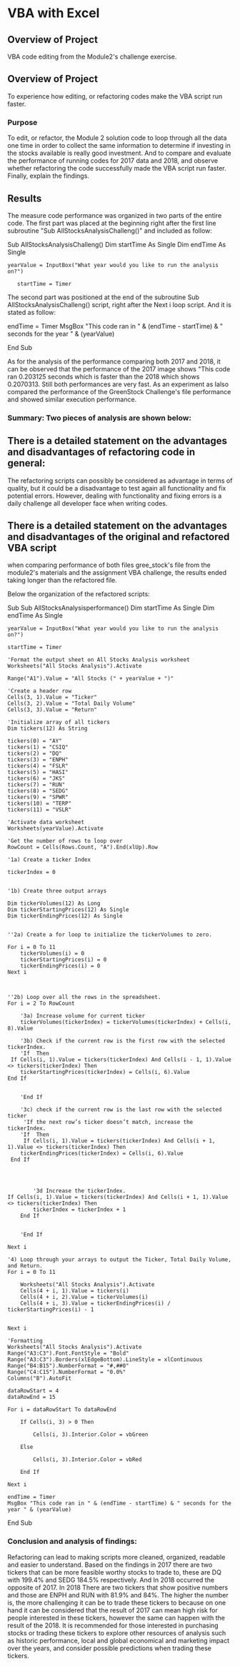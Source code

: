 # VBA with Excel

## Overview of Project

​VBA code editing from the M​​odule2's challenge exercise.

## Overview of Project

​To experience how editing, or refactoring codes make the VBA script run faster.  
 

### Purpose

​To edit, or refactor, the Module 2 solution code to loop through all the data one time in order to collect the same information to determine if investing in the stocks available is really good investment. And to compare and evaluate the performance of running codes for 2017 data and 2018, and observe whether refactoring the code successfully made the VBA script run faster. Finally, explain the findings.

## Results

​The measure code performance was organized in two parts of the entire code. The first part was placed at the beginning right after the first line subroutine "Sub AllStocksAnalysisChalleng()" and included as follow:

Sub AllStocksAnalysisChalleng()
    Dim startTime As Single
    Dim endTime  As Single

    yearValue = InputBox("What year would you like to run the analysis on?")

       startTime = Timer

The second part was positioned at the end of the subroutine Sub AllStocksAnalysisChalleng() script, right after the Next i loop script. And it is stated as follow: 

 endTime = Timer
    MsgBox "This code ran in " & (endTime - startTime) & " seconds for the year " & (yearValue)

End Sub

​As for the analysis of the performance comparing both 2017 and 2018, it can be observed that the performance of the 2017 image shows "This code ran 0.203125 seconds which is faster than the 2018 which shows 0.2070313. Still both performances are very fast. A​s an​ experiment as ​I ​also compared the performance of the GreenStock Challenge's file performance and showed similar execution performance.   

### Summary: Two pieces of analysis are shown below:    

## There is a detailed statement on the advantages and disadvantages of refactoring code in general:

The refactoring scripts can possibly be considered as advantage in terms of quality, but it could be a disadvantage to test again all functionality and fix potential errors. However, dealing with functionality and fixing errors is a daily challenge all developer face when writing codes. 

## There is a detailed statement on the advantages and disadvantages of the original and refactored VBA script

when comparing performance of both files gree_stock's file from the module2's materials and the assignment VBA challenge, the results ended taking longer than the refactored file.  

Below the organization of the refactored scripts: 

Sub Sub AllStocksAnalysisperformance()
    Dim startTime As Single
    Dim endTime  As Single

    yearValue = InputBox("What year would you like to run the analysis on?")

    startTime = Timer
    
    'Format the output sheet on All Stocks Analysis worksheet
    Worksheets("All Stocks Analysis").Activate
    
    Range("A1").Value = "All Stocks (" + yearValue + ")"
    
    'Create a header row
    Cells(3, 1).Value = "Ticker"
    Cells(3, 2).Value = "Total Daily Volume"
    Cells(3, 3).Value = "Return"

    'Initialize array of all tickers
    Dim tickers(12) As String
    
    tickers(0) = "AY"
    tickers(1) = "CSIQ"
    tickers(2) = "DQ"
    tickers(3) = "ENPH"
    tickers(4) = "FSLR"
    tickers(5) = "HASI"
    tickers(6) = "JKS"
    tickers(7) = "RUN"
    tickers(8) = "SEDG"
    tickers(9) = "SPWR"
    tickers(10) = "TERP"
    tickers(11) = "VSLR"
    
    'Activate data worksheet
    Worksheets(yearValue).Activate
    
    'Get the number of rows to loop over
    RowCount = Cells(Rows.Count, "A").End(xlUp).Row
    
    '1a) Create a ticker Index

    tickerIndex = 0 
    

    '1b) Create three output arrays   

    Dim tickerVolumes(12) As Long
    Dim tickerStartingPrices(12) As Single
    Dim tickerEndingPrices(12) As Single

    
    ''2a) Create a for loop to initialize the tickerVolumes to zero. 

    For i = 0 To 11
        tickerVolumes(i) = 0
        tickerStartingPrices(i) = 0
        tickerEndingPrices(i) = 0
    Next i

    
        
    ''2b) Loop over all the rows in the spreadsheet. 
    For i = 2 To RowCount
    
        '3a) Increase volume for current ticker
        tickerVolumes(tickerIndex) = tickerVolumes(tickerIndex) + Cells(i, 8).Value
        
        '3b) Check if the current row is the first row with the selected tickerIndex.
        'If  Then
     If Cells(i, 1).Value = tickers(tickerIndex) And Cells(i - 1, 1).Value <> tickers(tickerIndex) Then
        tickerStartingPrices(tickerIndex) = Cells(i, 6).Value
    End If
             
            
        'End If
        
        '3c) check if the current row is the last row with the selected ticker
         'If the next row’s ticker doesn’t match, increase the tickerIndex.
        'If  Then
         If Cells(i, 1).Value = tickers(tickerIndex) And Cells(i + 1, 1).Value <> tickers(tickerIndex) Then
        tickerEndingPrices(tickerIndex) = Cells(i, 6).Value
     End If


            

            '3d Increase the tickerIndex. 
    If Cells(i, 1).Value = tickers(tickerIndex) And Cells(i + 1, 1).Value <> tickers(tickerIndex) Then
            tickerIndex = tickerIndex + 1
        End If

            
        'End If
    
    Next i
    
    '4) Loop through your arrays to output the Ticker, Total Daily Volume, and Return.
    For i = 0 To 11
        
        Worksheets("All Stocks Analysis").Activate
        Cells(4 + i, 1).Value = tickers(i)
        Cells(4 + i, 2).Value = tickerVolumes(i)
        Cells(4 + i, 3).Value = tickerEndingPrices(i) / tickerStartingPrices(i) - 1

        
    Next i
    
    'Formatting
    Worksheets("All Stocks Analysis").Activate
    Range("A3:C3").Font.FontStyle = "Bold"
    Range("A3:C3").Borders(xlEdgeBottom).LineStyle = xlContinuous
    Range("B4:B15").NumberFormat = "#,##0"
    Range("C4:C15").NumberFormat = "0.0%"
    Columns("B").AutoFit

    dataRowStart = 4
    dataRowEnd = 15

    For i = dataRowStart To dataRowEnd
        
        If Cells(i, 3) > 0 Then
            
            Cells(i, 3).Interior.Color = vbGreen
            
        Else
        
            Cells(i, 3).Interior.Color = vbRed
            
        End If
        
    Next i
 
    endTime = Timer
    MsgBox "This code ran in " & (endTime - startTime) & " seconds for the year " & (yearValue)

End Sub

### Conclusion and analysis of findings: 

​Refactoring can lead to making scripts more cleaned, organized, readable and easier to understand. Based on the findings in 2017 there are two tickers that can be more feasible worthy stocks to trade to, these are DQ with 199.4% and SEDG 184.5% respectively. And In 2018 occurred the opposite of 2017. In 2018 There are two tickers that show positive numbers and those are ENPH and RUN with 81.9% and 84%. The higher the number is, the more challenging it can be to trade these ticke​rs​ to because on one hand it can be considered that the result of 2017 can mean high risk for people interested in these tickers, however the same can happen with the result of the 2018. It is recommended for those interested in purchasing stocks or trading these ticke​rs​ to explore other resources of analysis such as historic performance, local and global economical and marketing impact over the years, and consider possible predictions when trading these tickers.

      